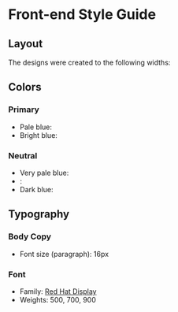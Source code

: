 # Front-end Style Guide

## Layout

The designs were created to the following widths:



## Colors

### Primary

- Pale blue: 
- Bright blue: 

### Neutral

- Very pale blue: 
- : 
- Dark blue: 

## Typography

### Body Copy

- Font size (paragraph): 16px

### Font

- Family: [Red Hat Display](https://fonts.google.com/specimen/Red+Hat+Display)
- Weights: 500, 700, 900
